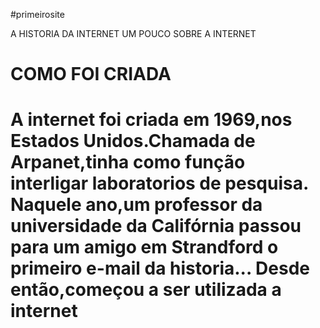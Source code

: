 #primeirosite
 
 <html>
 <head>
 A HISTORIA DA INTERNET
<html>
<head
      <title>UM POUCO SOBRE A INTERNET</title>
<head>
  <h1> COMO FOI CRIADA<h1>
  
 <head
 <IMG SRC=´´download.jpeb´´>
 <body>
  
  <p> A internet foi criada em 1969,nos Estados Unidos.Chamada de Arpanet,tinha como função interligar laboratorios de pesquisa.
     Naquele ano,um professor da universidade da Califórnia passou para um amigo em Strandford o primeiro e-mail da historia...
     Desde então,começou a ser utilizada a internet</p>
